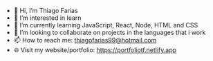 - 👋 Hi, I’m Thiago Farias
- 👀 I’m interested in learn
- 🌱 I’m currently learning JavaScript, React, Node, HTML and CSS
- 💞️ I’m looking to collaborate on projects in the languages that i work
- 📫 How to reach me: thiagofarias99@hotmail.com
- 🌐 Visit my website/portfolio: https://portfoliotf.netlify.app
